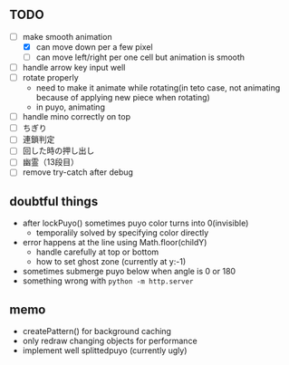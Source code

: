 ## TODO
- [ ] make smooth animation
  - [x] can move down per a few pixel
  - [ ] can move left/right per one cell but animation is smooth 
- [ ] handle arrow key input well
- [ ] rotate properly
  - need to make it animate while rotating(in teto case, not animating because of applying new piece when rotating)
  - in puyo, animating
- [ ] handle mino correctly on top
- [ ] ちぎり
- [ ] 連鎖判定
- [ ] 回した時の押し出し
- [ ] 幽霊（13段目）
- [ ] remove try-catch after debug

## doubtful things
- after lockPuyo() sometimes puyo color turns into 0(invisible)
  - temporalily solved by specifying color directly
- error happens at the line using Math.floor(childY) 
  - handle carefully at top or bottom
  - how to set ghost zone (currently at y:-1)
- sometimes submerge puyo below when angle is 0 or 180
- something wrong with `python -m http.server`

## memo
- createPattern() for background caching
- only redraw changing objects for performance
- implement well splittedpuyo (currently ugly)
